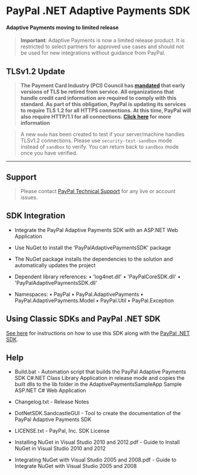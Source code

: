 # PayPal .NET Adaptive Payments SDK

#### Adaptive Payments moving to limited release

> **Important**: Adaptive Payments is now a limited release product. It is restricted to select partners for approved use cases and should not be used for new integrations without guidance from PayPal.


## TLSv1.2 Update
> **The Payment Card Industry (PCI) Council has [mandated](http://blog.pcisecuritystandards.org/migrating-from-ssl-and-early-tls) that early versions of TLS be retired from service.  All organizations that handle credit card information are required to comply with this standard. As part of this obligation, PayPal is updating its services to require TLS 1.2 for all HTTPS connections. At this time, PayPal will also require HTTP/1.1 for all connections. [Click here](https://github.com/paypal/tls-update) for more information**

> A new `mode` has been created to test if your server/machine handles TLSv1.2 connections. Please use `security-test-sandbox` mode instead of `sandbox` to verify. You can return back to `sandbox` mode once you have verified.

---

## Support

> Please contact [PayPal Technical Support](https://developer.paypal.com/support/) for any live or account issues.

## SDK Integration

*	Integrate the PayPal Adaptive Payments SDK with an ASP.NET Web Application

*	Use NuGet to install the 'PayPalAdaptivePaymentsSDK' package 

*	The NuGet package installs the dependencies to the solution and automatically updates the project

*	Dependent library references:
	•	'log4net.dll'
	•	'PayPalCoreSDK.dll'	
	•	'PayPalAdaptivePaymentsSDK.dll'

*	Namespaces:
	•	PayPal
	•	PayPal.AdaptivePayments
	•	PayPal.AdaptivePayments.Model
	•	PayPal.Util
	•	PayPal.Exception

## Using Classic SDKs and PayPal .NET SDK

[See here](https://github.com/paypal/merchant-sdk-dotnet#using-classic-sdks-and-paypal-net-sdk) for instructions on how to use this SDK along with the [PayPal .NET SDK](https://github.com/paypal/PayPal-NET-SDK).
	
## Help

*	Build.bat - Automation script that builds the PayPal Adaptive Payments SDK C#.NET Class Library Application in release mode and copies the built dlls to the lib folder in the AdaptivePaymentsSampleApp Sample ASP.NET C# Web Application

*	Changelog.txt - Release Notes

*	DotNetSDK.SandcastleGUI - Tool to create the documentation of the PayPal Adaptive Payments SDK

*	LICENSE.txt - PayPal, Inc. SDK License

*	Installing NuGet in Visual Studio 2010 and 2012.pdf - Guide to Install NuGet in Visual Studio 2010 and 2012

*	Integrating NuGet with Visual Studio 2005 and 2008.pdf - Guide to Integrate NuGet with Visual Studio 2005 and 2008
